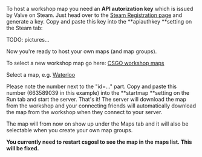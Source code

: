To host a workshop map you need an **API autorization key** which is issued by Valve on Steam. Just head over to the [Steam Registration page](http://steamcommunity.com/dev/apikey) and generate a key. Copy and paste this key into the **apiauthkey **setting on the Steam tab:

TODO: pictures...

Now you're ready to host your own maps (and map groups).

To select a new workshop map go here: [CSGO workshop maps](http://steamcommunity.com/workshop/browse?appid=730)

Select a map, e.g. [Waterloo](http://steamcommunity.com/sharedfiles/filedetails/?id=663589039&searchtext=)

Please note the number next to the "id=..." part. Copy and paste this number (663589039 in this example) into the **startmap **setting on the Run tab and start the server. That's it! The server will download the map from the workshop and your connecting friends will automatically download the map from the workshop when they connect to your server.

The map will from now on show up under the Maps tab and it will also be selectable when you create your own map groups.

 **You currently need to restart csgosl to see the map in the maps list. This will be fixed.**
